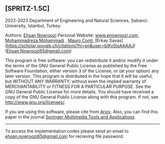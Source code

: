 ## [SPRITZ-1.5C]

2022-2023 Department of Engineering and Natural Sciences, Sabanci University, Istanbul, Turkey.

Authors:  [Ehsan Nowroozi](https://scholar.google.ch/citations?user=C0bNkP8AAAAJ&hl=en) Personal Website: www.enowroozi.com, [Mohammadreza Mohammadi](https://scholar.google.ch/citations?user=yGtuQv4AAAAJ&hl=en) , [Mauro Conti](https://scholar.google.ch/citations?user=0BcsOY8AAAAJ&hl=en), [Erkay Savas] (https://scholar.google.ch/citations?hl=en&user=biKy5tsAAAAJ)
(Ehsan.Nowroozi65@gmail.com)

This program is free software: you can redistribute it and/or modify it under the terms of the GNU General Public License as published by the Free Software Foundation, either version 3 of the License, or (at your option) any later version. This program is distributed in the hope that it will be useful, but WITHOUT ANY WARRANTY; without even the implied warranty of MERCHANTABILITY or FITNESS FOR A PARTICULAR PURPOSE.  See the GNU General Public License for more details. You should have received a copy of the GNU General Public License along with this program. If not, see <http://www.gnu.org/licenses/>.

If you are using this software, please cite from [Arxiv](https://dblp.uni-trier.de/rec/bibtex/journals/corr/abs-1902-08446). Also, you can find this paper in the journal [Springer-Multimedia Tools and Applications](https://link.springer.com/article/10.1007%2Fs11042-019-08425-z).

***
To access the implementation codes please send an email to ehsan.nowroozi65@gmail.com for recieving file password.
